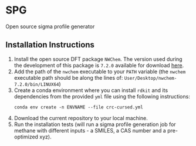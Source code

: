 # SPG
Open source sigma profile generator

## Installation Instructions
1. Install the open source DFT package `NWChem`. The version used during the development of this package is `7.2.0` available for download [here](https://github.com/nwchemgit/nwchem/releases/tag/v7.2.0-release).
2. Add the path of the `nwchem` executable to your `PATH` variable (the `nwchem` executable path should be along the lines of: `User/Desktop/nwchem-7.2.0/bin/LINUX64`)
3. Create a conda environment where you can install `rdkit` and its dependencies from the provided `yml` file using the following instructions:
   ```
   conda env create -n ENVNAME --file crc-cursed.yml
   ```
4. Download the current repository to your local machine.
5. Run the installation tests (will run a sigma profile generation job for methane with different inputs - a SMILES, a CAS number and a pre-optimized xyz).


